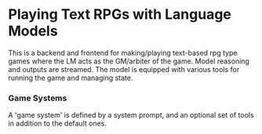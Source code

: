 # Playing Text RPGs with Language Models
This is a backend and frontend for making/playing text-based rpg type games where the LM acts as the GM/arbiter of the game. Model reasoning and outputs are streamed. The model is equipped with various tools for running the game and managing state.

### Game Systems
A 'game system' is defined by a system prompt, and an optional set of tools in addition to the default ones.